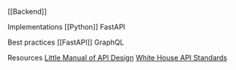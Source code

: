 [[Backend]]

Implementations
[[Python]] FastAPI 

Best practices
[[FastAPI]]
GraphQL

Resources
[Little Manual of API Design](https://www.cs.vu.nl/~jbe248/api-design.pdf)
[White House API Standards](https://github.com/WhiteHouse/api-standards)
